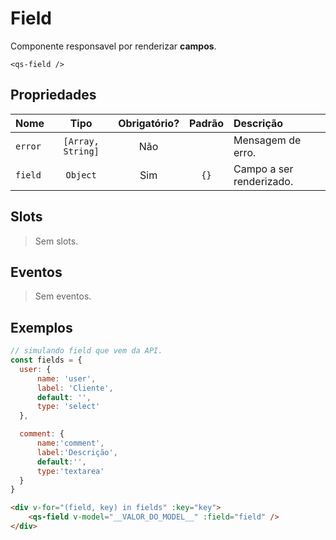 # Field

Componente responsavel por renderizar **campos**.

```
<qs-field />
```

## Propriedades

| Nome | Tipo | Obrigatório? | Padrão | Descrição |
|:-|:-:|:-:|:-:|:-|
| `error` | `[Array, String]` | Não |  | Mensagem de erro. |
| `field` | `Object` | Sim | `{}` | Campo a ser renderizado. |

## Slots

> Sem slots.

## Eventos

> Sem eventos.

## Exemplos

```js
// simulando field que vem da API.
const fields = {
  user: {
      name: 'user',
      label: 'Cliente',
      default: '',
      type: 'select'
  },

  comment: {
      name:'comment',
      label:'Descrição',
      default:'',
      type:'textarea'
  }
}

```

```html
<div v-for="(field, key) in fields" :key="key">
	<qs-field v-model="__VALOR_DO_MODEL__" :field="field" />
</div>
```